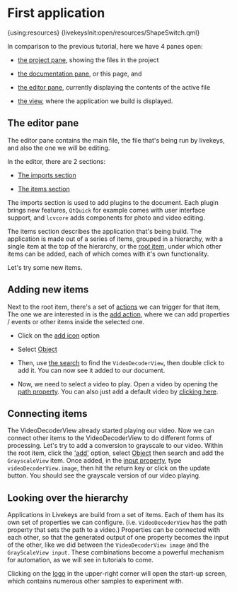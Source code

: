 # First application

{using:resources}
{livekeysInit:open/resources/ShapeSwitch.qml}

In comparison to the previous tutorial, here we have 4 panes open:

 * [the project pane]({livekeys-hover:livekeys://open/resources/FirstApplicationHighlight.qml#project-pane;livekeys://open/resources/FirstApplicationRemoveHighlight.qml#project-pane}), showing the files in the project

 * [the documentation pane]({livekeys-hover:livekeys://open/resources/FirstApplicationHighlight.qml#documentation-pane;livekeys://open/resources/FirstApplicationRemoveHighlight.qml#documentation-pane}), or this page, and

 * [the editor pane]({livekeys-hover:livekeys://open/resources/FirstApplicationHighlight.qml#editor-pane;livekeys://open/resources/FirstApplicationRemoveHighlight.qml#editor-pane}), currently displaying the contents of the active file

 * [the view]({livekeys-hover:livekeys://open/resources/FirstApplicationHighlight.qml#view-pane;livekeys://open/resources/FirstApplicationRemoveHighlight.qml#view-pane}), where the
application we build is displayed.

## The editor pane

The editor pane contains the main file, the file that's being run by livekeys, and also the one we will be editing.

In the editor, there are 2 sections:

 * [The imports section]({livekeys-hover:livekeys://open/resources/FirstApplicationHighlight.qml#imports-section;livekeys://open/resources/FirstApplicationRemoveHighlight.qml#imports-section})

 * [The items section]({livekeys-hover:livekeys://open/resources/FirstApplicationHighlight.qml#items-section;livekeys://open/resources/FirstApplicationRemoveHighlight.qml#items-section})

The imports section is used to add plugins to the document. Each plugin brings new features, `QtQuick` for
example comes with user interface support, and `lcvcore` adds components for photo and video editing.

The items section describes the application that's being build. The application is made out of a series of items, grouped in a hierarchy,
with a single item at the top of the hierarchy, or the [root item]({livekeys-hover:livekeys://open/resources/FirstApplicationHighlight.qml#root-item;livekeys://open/resources/FirstApplicationRemoveHighlight.qml#root-item}), under which other
items can be added, each of which comes with it's own functionality.

Let's try some new items.

## Adding new items

Next to the root item, there's a set of
[actions]({livekeys-hover:livekeys://open/resources/FirstApplicationHighlight.qml#item-options;livekeys://open/resources/FirstApplicationRemoveHighlight.qml#item-options})
we can trigger for that item, The one we are interested in is the
[add action]({livekeys-hover:livekeys://open/resources/FirstApplicationHighlight.qml#add-option;livekeys://open/resources/FirstApplicationRemoveHighlight.qml#add-option}),
where we can add properties / events or other items inside the selected one.

 * Click on the [add icon]({livekeys-hover:livekeys://open/resources/FirstApplicationHighlight.qml#add-option;livekeys://open/resources/FirstApplicationRemoveHighlight.qml#add-option}) option

 * Select [Object]({livekeys-hover:livekeys://open/resources/FirstApplicationHighlight.qml#add-option-object;livekeys://open/resources/FirstApplicationRemoveHighlight.qml#add-option-object})

 * Then, use [the search]({livekeys-hover:livekeys://open/resources/FirstApplicationHighlight.qml#add-option-search;livekeys://open/resources/FirstApplicationRemoveHighlight.qml#add-option-search})
to find the `VideoDecoderView`, then double click to add it. You can now see it added to our document.

 * Now, we need to select a video to play. Open a video by opening the
 [path property]({livekeys-hover:livekeys://open/resources/FirstApplicationHighlight.qml#video-path;livekeys://open/resources/FirstApplicationRemoveHighlight.qml#video-path}).
You can also just add a default video by [clicking here](livekeys://open/resources/AddDefaultVideo.qml).

## Connecting items

The VideoDecoderView already started playing our video. Now we can connect other items to the VideoDecoderView to do different forms of processing.
Let's try to add a conversion to grayscale to our video. Within the root item, click the
['add']({livekeys-hover:livekeys://open/resources/FirstApplicationHighlight.qml#add-option;livekeys://open/resources/FirstApplicationRemoveHighlight.qml#add-option})
option, select [Object]({livekeys-hover:livekeys://open/resources/FirstApplicationHighlight.qml#add-option-object;livekeys://open/resources/FirstApplicationRemoveHighlight.qml#add-option-object})
then search and add the `GrayscaleView` item. Once added, in the [input property]({livekeys-hover:livekeys://open/resources/FirstApplicationHighlight.qml#grayscale-input;livekeys://open/resources/FirstApplicationRemoveHighlight.qml#grayscale-input}), type
`videoDecoderView.image`, then hit the return key or click on the update button. You should see the grayscale version of our video playing.

## Looking over the hierarchy

Applications in Livekeys are build from a set of items. Each of them has its own set of properties we can configure. (i.e.
`VideoDecoderView` has the path property that sets the path to a video.) Properties can be connected with each other, so
that the generated output of one property becomes the input of the other, like we did between the `VideoDecoderView image` and
the `GrayScaleView input`. These combinations become a powerful mechanism for automation, as we will see in tutorials to
come.

Clicking on the [logo]({livekeys-hover:livekeys://open/resources/FirstApplicationHighlight.qml#logo;livekeys://open/resources/FirstApplicationRemoveHighlight.qml#logo}) in the upper-right corner will open the start-up screen, which contains numerous other samples to experiment with.



